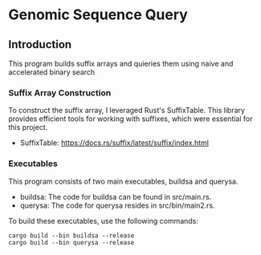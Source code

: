 # Genomic Sequence Query

## Introduction
This program builds suffix arrays and quieries them using naive and accelerated binary search

### Suffix Array Construction

To construct the suffix array, I leveraged Rust's SuffixTable. This library provides efficient tools for working with suffixes, which were essential for this project.
* SuffixTable: https://docs.rs/suffix/latest/suffix/index.html

### Executables

This program consists of two main executables, buildsa and querysa. 

* buildsa: The code for buildsa can be found in src/main.rs.
* querysa: The code for querysa resides in src/bin/main2.rs.

To build these executables, use the following commands:
```
cargo build --bin buildsa --release
cargo build --bin querysa --release
```

